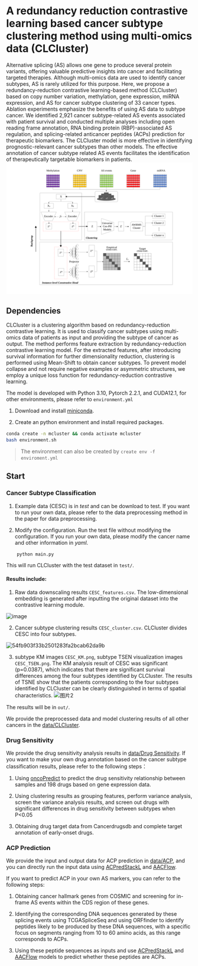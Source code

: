 # A redundancy reduction contrastive learning based cancer subtype clustering method using multi-omics data (CLCluster)

Alternative splicing (AS) allows one gene to produce several protein variants, offering valuable predictive insights into cancer and facilitating targeted therapies. Although multi-omics data are used to identify cancer subtypes, AS is rarely utilized for this purpose. Here, we propose a redundancy-reduction contrastive learning-based method (CLCluster) based on copy number variation, methylation, gene expression, miRNA expression, and AS for cancer subtype clustering of 33 cancer types. Ablation experiments emphasize the benefits of using AS data to subtype cancer. We identified 2,921 cancer subtype-related AS events associated with patient survival and conducted multiple analyses including open reading frame annotation, RNA binding protein (RBP)-associated AS regulation, and splicing-related anticancer peptides (ACPs) prediction for therapeutic biomarkers. The CLCluster model is more effective in identifying prognostic-relevant cancer subtypes than other models. The effective annotation of cancer subtype related AS events facilitates the identification of therapeutically targetable biomarkers in patients.
![](./CLCluster.svg)

## Dependencies

CLCluster is a clustering algorithm based on redundancy-reduction contrastive learning. It is used to classify cancer subtypes using multi-omics data of patients as input and providing the subtype of cancer as output. The method performs feature extraction by redundancy-reduction contrastive learning model. For the extracted features, after introducing survival information for further dimensionality reduction, clustering is performed using Mean-Shift to obtain cancer subtypes. To prevent model collapse and not require negative examples or asymmetric structures, we employ a unique loss function for redundancy-reduction contrastive learning.

The model is developed with Python 3.10, Pytorch 2.2.1, and CUDA12.1, for other environments, please refer to `environment.yml`

1. Download and install [miniconda](https://docs.conda.io/projects/conda/en/latest/user-guide/install/download.html).

2. Create an python environment and install required packages.

```bash
conda create -n mcluster && conda activate mcluster
bash environment.sh
```
> The environment can also be created by `create env -f enviroment.yml`


## Start
### Cancer Subtype Classification
1. Example data (CESC) is in *test* and can be download to test. If you want to run your own data, please refer to the data preprocessing method in the paper for data preprocessing.

2. Modify the configuration. Run the test file without modifying the configuration. If you run your own data, please modify the cancer name and other information in *yaml*.

```bash
    python main.py
```

This will run CLCluster with the test dataset in `test/`. 

#### Results include:
1. Raw data downscaling results `CESC_features.csv`. The low-dimensional embedding is generated after inputting the original dataset into the contrastive learning module.

![image](https://github.com/user-attachments/assets/90cc64d3-4e22-4c7a-8304-584b18c09c1e)


2. Cancer subtype clustering results `CESC_cluster.csv`. CLCluster divides CESC into four subtypes.

![54fb903f33b2501283fa2bcab62da9b](https://github.com/user-attachments/assets/49097b09-905a-4095-a4b2-aac9b81e1a60)


3. subtype KM images `CESC_KM.png`, subtype TSEN visualization images `CESC_TSEN.png`. The KM analysis result of CESC was significant (p=0.0387), which indicates that there are significant survival differences among the four subtypes identified by CLCluster. The results of TSNE show that the patients corresponding to the four subtypes identified by CLCluster can be clearly distinguished in terms of spatial characteristics.
![图片2](https://github.com/user-attachments/assets/afece776-6db2-4965-9a7b-aec14d514c02)


The results will be in `out/`.

We provide the preprocessed data and model clustering results of all other cancers in the [data/CLCluster](https://www.synapse.org/Synapse:syn64598517/files/).

### Drug Sensitivity
We provide the drug sensitivity analysis results in [data/Drug Sensitivity](https://www.synapse.org/Synapse:syn64598517/files/). If you want to make your own drug annotation based on the cancer subtype classification results, please refer to the following steps：

1. Using [oncoPredict](https://cran.r-project.org/web/packages/oncoPredict/index.html) to predict the drug sensitivity relationship between samples and 198 drugs based on gene expression data.

2. Using clustering results as grouping features, perform variance analysis, screen the variance analysis results, and screen out drugs with significant differences in drug sensitivity between subtypes when P<0.05

3. Obtaining drug target data from Cancerdrugsdb and complete target annotation of early-onset drugs.



### ACP Prediction
We provide the input and output data for ACP prediction in [data/ACP](https://www.synapse.org/Synapse:syn64598517/files/), and you can directly run the input data using [ACPredStackL](https://github.com/liangxiaoq/ACPredStackL) and [AACFlow](https://github.com/z11code/AACFlow). 

If you want to predict ACP in your own AS markers, you can refer to the following steps:

1. Obtaining cancer hallmark genes from COSMIC and screening for in-frame AS events within the CDS region of these genes.

2. Identifying the corresponding DNA sequences generated by these splicing events using TCGASpliceSeq and using ORFfinder to identify peptides likely to be produced by these DNA sequences, with a specific focus on segments ranging from 10 to 60 amino acids, as this range corresponds to ACPs.

3. Using these peptide sequences as inputs and use [ACPredStackL](https://github.com/liangxiaoq/ACPredStackL) and [AACFlow](https://github.com/z11code/AACFlow) models to predict whether these peptides are ACPs.

